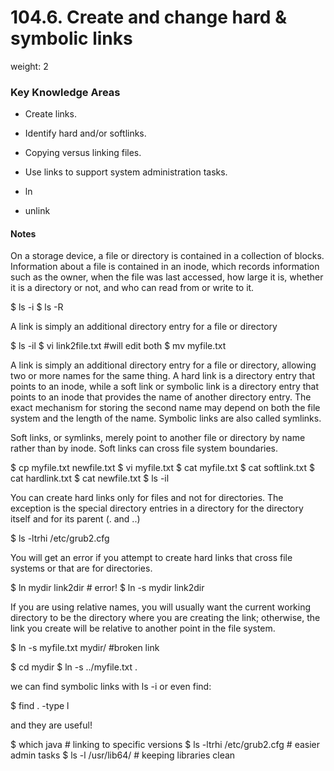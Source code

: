 # 104.6. Create and change hard & symbolic links
weight: 2

### Key Knowledge Areas
- Create links.
- Identify hard and/or softlinks.
- Copying versus linking files.
- Use links to support system administration tasks.

- ln
- unlink

#### Notes
On a storage device, a file or directory is contained in a collection of blocks. Information about a file is contained in an inode, which records information such as the owner, when the file was last accessed, how large it is, whether it is a directory or not, and who can read from or write to it.

  $ ls -i
  $ ls -R

A link is simply an additional directory entry for a file or directory

  $ ls -il
  $ vi link2file.txt #will edit both
  $ mv myfile.txt 

A link is simply an additional directory entry for a file or directory, allowing two or more names for the same thing. A hard link is a directory entry that points to an inode, while a soft link or symbolic link is a directory entry that points to an inode that provides the name of another directory entry. The exact mechanism for storing the second name may depend on both the file system and the length of the name. Symbolic links are also called symlinks.

Soft links, or symlinks, merely point to another file or directory by name rather than by inode. Soft links can cross file system boundaries. 

  $ cp myfile.txt newfile.txt
  $ vi myfile.txt
  $ cat myfile.txt
  $ cat softlink.txt
  $ cat hardlink.txt
  $ cat newfile.txt
  $ ls -il

You can create hard links only for files and not for directories. The exception is the special directory entries in a directory for the directory itself and for its parent (. and ..)

  $ ls -ltrhi /etc/grub2.cfg

You will get an error if you attempt to create hard links that cross file systems or that are for directories. 

  $ ln mydir link2dir # error! 
  $ ln -s mydir link2dir

If you are using relative names, you will usually want the current working directory to be the directory where you are creating the link; otherwise, the link you create will be relative to another point in the file system.

  $ ln -s myfile.txt mydir/ #broken link

  $ cd mydir
  $ ln -s ../myfile.txt .

we can find symbolic links with ls -i or even find:

  $ find . -type l

and they are useful! 

  $ which java # linking to specific versions
  $ ls -ltrhi /etc/grub2.cfg # easier admin tasks
  $ ls -l /usr/lib64/ # keeping libraries clean



